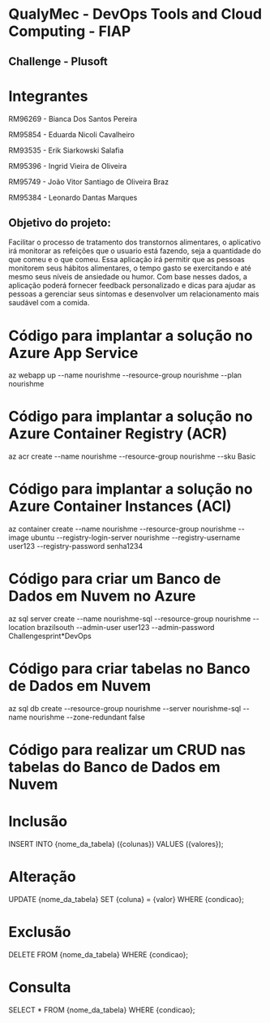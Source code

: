 # QualyMec - DevOps Tools and Cloud Computing - FIAP

## Challenge - Plusoft
# Integrantes
RM96269 - Bianca Dos Santos Pereira

RM95854 - Eduarda Nicoli Cavalheiro

RM93535 - Erik Siarkowski Salafia

RM95396 - Ingrid Vieira de Oliveira

RM95749 - João Vitor Santiago de Oliveira Braz

RM95384 - Leonardo Dantas Marques

## Objetivo do projeto:
Facilitar o processo de tratamento dos transtornos alimentares, o aplicativo irá monitorar as refeições que o usuario está fazendo, seja a quantidade do que comeu e o que comeu.
Essa aplicação irá permitir que as pessoas monitorem seus hábitos alimentares, o tempo gasto se exercitando e até mesmo seus níveis de ansiedade ou humor. Com base nesses dados, a aplicação poderá fornecer feedback personalizado e dicas para ajudar as pessoas a gerenciar seus sintomas e desenvolver um relacionamento mais saudável com a comida. 

# Código para implantar a solução no Azure App Service
az webapp up --name nourishme --resource-group nourishme --plan nourishme

# Código para implantar a solução no Azure Container Registry (ACR)
az acr create --name nourishme --resource-group nourishme --sku Basic

# Código para implantar a solução no Azure Container Instances (ACI)
az container create --name nourishme --resource-group nourishme --image ubuntu --registry-login-server nourishme --registry-username user123 --registry-password senha1234

# Código para criar um Banco de Dados em Nuvem no Azure
az sql server create --name nourishme-sql --resource-group nourishme --location brazilsouth --admin-user user123 --admin-password Challengesprint*DevOps

# Código para criar tabelas no Banco de Dados em Nuvem
az sql db create --resource-group nourishme --server nourishme-sql --name nourishme --zone-redundant
false

# Código para realizar um CRUD nas tabelas do Banco de Dados em Nuvem
# Inclusão
INSERT INTO {nome_da_tabela} ({colunas}) VALUES ({valores});

# Alteração
UPDATE {nome_da_tabela} SET {coluna} = {valor} WHERE {condicao};

# Exclusão
DELETE FROM {nome_da_tabela} WHERE {condicao};

# Consulta
SELECT * FROM {nome_da_tabela} WHERE {condicao};
